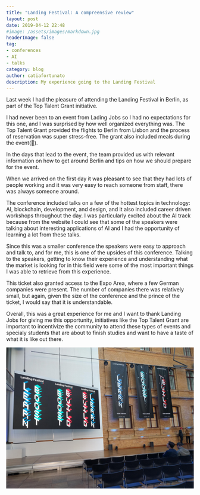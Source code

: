 ```yaml
---
title: "Landing Festival: A compreensive review"
layout: post
date: 2019-04-12 22:48
#image: /assets/images/markdown.jpg
headerImage: false
tag:
- conferences
- AI
- talks
category: blog
author: catiafortunato
description: My experience going to the Landing Festival
---
```


   Last week I had the pleasure of attending the Landing Festival in Berlin, as part of the Top Talent Grant initiative. 

   I had never been to an event from Lading Jobs so I had no expectations for this one, and I was surprised by how well organized everything was. The Top Talent Grant provided the flights to Berlin from Lisbon and the process of reservation was super stress-free. The grant also included meals during the event(🤤). 

In the days that lead to the event, the team provided us with relevant information on how to get around Berlin and tips on how we should prepare for the event.

When we arrived on the first day it was pleasant to see that they had lots of people working and it was very easy to reach someone from staff, there was always someone around. 

The conference included talks on a few of the hottest topics in technology: AI, blockchain, development, and design, and it also included career driven workshops throughout the day. I was particularly excited about the AI track because from the website I could see that some of the speakers were talking about interesting applications of AI and I had the opportunity of learning a lot from these talks.

Since this was a smaller conference the speakers were easy to approach and talk to, and for me, this is one of the upsides of this conference. Talking to the speakers, getting to know their experience and understanding what the market is looking for in this field were some of the most important things I was able to retrieve from this experience. 

This ticket also granted access to the Expo Area, where a few German companies were present. The number of companies there was relatively small, but again, given the size of the conference and the prince of the ticket, I would say that it is understandable. 

Overall, this was a great experience for me and I want to thank Landing Jobs for giving me this opportunity, initiatives like the Top Talent Grant are important to incentivize the community to attend these types of events and specialy students that are about to finish studies and want to have a taste of what it is like out there. 

![alt text](assets/images/landingfestival-mainstage.jpg)
